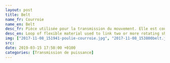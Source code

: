 ```yaml
---
layout: post
title: Belt
name_fr: Courroie
name_en: Belt
desc_fr: Pièce utilisée pour la transmission du mouvement. Elle est construite dans un matériau souple. Elle est entraînée par et entraîne elle-même des poulies.
desc_en: Loop of flexible material used to link two or more rotating shafts mechanically, most often parallel. Belts may be used as a source of motion, to transmit power efficiently, or to track relative movement. Belts are looped over pulleys and may have a twist between the pulleys, and the shafts need not be parallel.
img: ["2017-11-08_151941-poulie-courroie.jpg", "2017-11-08_153800belt.jpg"]
src: 
date: 2019-03-15 17:58:00 +0100
categories: [Transmission de puissance]
---
```

